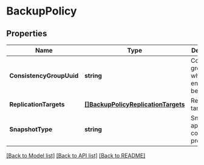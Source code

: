 # BackupPolicy

## Properties
Name | Type | Description | Notes
------------ | ------------- | ------------- | -------------
**ConsistencyGroupUuid** | **string** | Consistency group to which this entity belongs to | [default to null]
**ReplicationTargets** | [**[]BackupPolicyReplicationTargets**](backup_policy_replication_targets.md) | Replication targets | [default to null]
**SnapshotType** | **string** | Snapshot application consistency property | [optional] [default to null]

[[Back to Model list]](../README.md#documentation-for-models) [[Back to API list]](../README.md#documentation-for-api-endpoints) [[Back to README]](../README.md)
